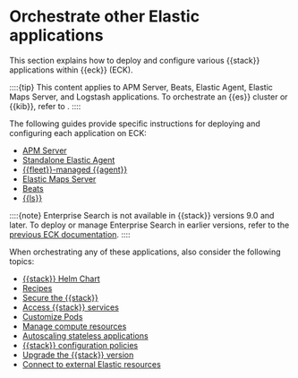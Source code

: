 # Orchestrate other Elastic applications

This section explains how to deploy and configure various {{stack}} applications within {{eck}} (ECK).

::::{tip}
This content applies to APM Server, Beats, Elastic Agent, Elastic Maps Server, and Logstash applications. To orchestrate an {{es}} cluster or {{kib}}, refer to [](./manage-deployments.md).
::::

The following guides provide specific instructions for deploying and configuring each application on ECK:
* [APM Server](apm-server.md)
* [Standalone Elastic Agent](standalone-elastic-agent.md)
* [{{fleet}}-managed {{agent}}](fleet-managed-elastic-agent.md)
* [Elastic Maps Server](elastic-maps-server.md)
* [Beats](beats.md)
* [{{ls}}](logstash.md)

::::{note}
Enterprise Search is not available in {{stack}} versions 9.0 and later. To deploy or manage Enterprise Search in earlier versions, refer to the [previous ECK documentation](https://www.elastic.co/guide/en/cloud-on-k8s/2.16/k8s-enterprise-search.html).
::::

When orchestrating any of these applications, also consider the following topics:

* [{{stack}} Helm Chart](managing-deployments-using-helm-chart.md)
* [Recipes](recipes.md)
* [Secure the {{stack}}](../../security.md)
* [Access {{stack}} services](accessing-services.md)
* [Customize Pods](customize-pods.md)
* [Manage compute resources](manage-compute-resources.md)
* [Autoscaling stateless applications](../../autoscaling/autoscaling-in-eck.md#k8s-stateless-autoscaling)
* [{{stack}} configuration policies](elastic-stack-configuration-policies.md)
* [Upgrade the {{stack}} version](../../upgrade/deployment-or-cluster.md)
* [Connect to external Elastic resources](connect-to-external-elastic-resources.md)